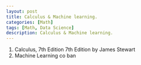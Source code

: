 ```yaml
---
layout: post
title: Calculus & Machine learning.
categories: [Math]
tags: [Math, Data Science]
description: Calculus & Machine learning.
---
```


1. Calculus, 7th Edition 7th Edition by James Stewart
2. Machine Learning co ban
